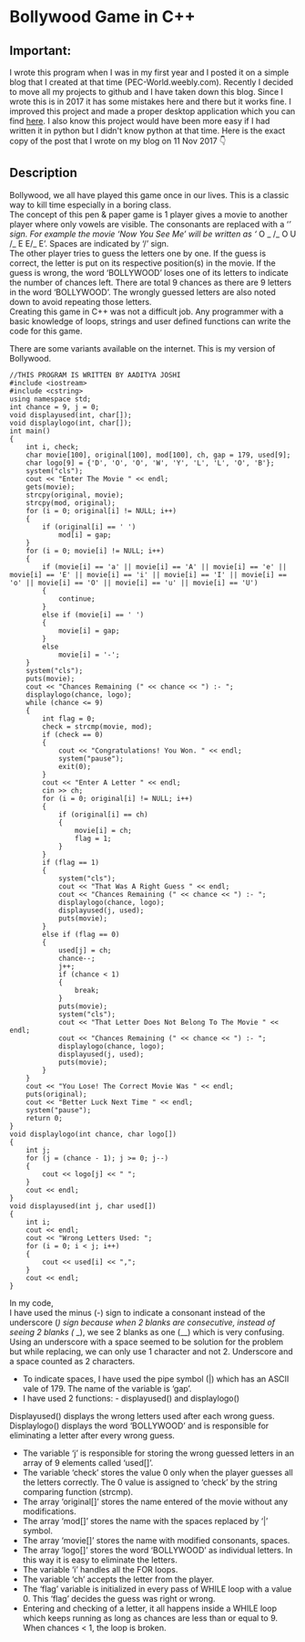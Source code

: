 # Bollywood Game in C++
## Important:
I wrote this program when I was in my first year and I posted it on a simple blog that I created at that time (PEC-World.weebly.com). Recently I decided to move all my projects to github and I have taken down this blog. Since I wrote this is in 2017 it has some mistakes here and there but it works fine. I improved this project and made a proper desktop application which you can find [here](https://github.com/Aadityajoshi151/Bollywood). I also know this project would have been more easy if I had written it in python but I didn't know python at that time. Here is the exact copy of the post that I wrote on my blog on 11 Nov 2017 👇

## Description
Bollywood, we all have played this game once in our lives. This is a classic way to kill time especially in a boring class.  
The concept of this pen & paper game is 1 player gives a movie to another player where only vowels are visible. The consonants are replaced with a ‘_’ sign. For example the movie ‘Now You See Me’ will be written as ‘_ O _ /_ O U /_ E E/_ E’. Spaces are indicated by ‘/’ sign.  
The other player tries to guess the letters one by one. If the guess is correct, the letter is put on its respective position(s) in the movie. If the guess is wrong, the word ‘BOLLYWOOD’ loses one of its letters to indicate the number of chances left. There are total 9 chances as there are 9 letters in the word ‘BOLLYWOOD’. The wrongly guessed letters are also noted down to avoid repeating those letters.  
Creating this game in C++ was not a difficult job. Any programmer with a basic knowledge of loops, strings and user defined functions can write the code for this game.  
  
There are some variants available on the internet. This is my version of Bollywood.

    
   
    //THIS PROGRAM IS WRITTEN BY AADITYA JOSHI
	#include <iostream>
	#include <cstring>
	using namespace std;
	int chance = 9, j = 0;
	void displayused(int, char[]);
	void displaylogo(int, char[]);
	int main()
	{
	    int i, check;
	    char movie[100], original[100], mod[100], ch, gap = 179, used[9];
	    char logo[9] = {'D', 'O', 'O', 'W', 'Y', 'L', 'L', 'O', 'B'};
	    system("cls");
	    cout << "Enter The Movie " << endl;
	    gets(movie);
	    strcpy(original, movie);
	    strcpy(mod, original);
	    for (i = 0; original[i] != NULL; i++)
	    {
	        if (original[i] == ' ')
	            mod[i] = gap;
	    }
	    for (i = 0; movie[i] != NULL; i++)
	    {
	        if (movie[i] == 'a' || movie[i] == 'A' || movie[i] == 'e' || movie[i] == 'E' || movie[i] == 'i' || movie[i] == 'I' || movie[i] == 'o' || movie[i] == 'O' || movie[i] == 'u' || movie[i] == 'U')
	        {
	            continue;
	        }
	        else if (movie[i] == ' ')
	        {
	            movie[i] = gap;
	        }
	        else
	            movie[i] = '-';
	    }
	    system("cls");
	    puts(movie);
	    cout << "Chances Remaining (" << chance << ") :- ";
	    displaylogo(chance, logo);
	    while (chance <= 9)
	    {
	        int flag = 0;
	        check = strcmp(movie, mod);
	        if (check == 0)
	        {
	            cout << "Congratulations! You Won. " << endl;
	            system("pause");
	            exit(0);
	        }
	        cout << "Enter A Letter " << endl;
	        cin >> ch;
	        for (i = 0; original[i] != NULL; i++)
	        {
	            if (original[i] == ch)
	            {
	                movie[i] = ch;
	                flag = 1;
	            }
	        }
	        if (flag == 1)
	        {
	            system("cls");
	            cout << "That Was A Right Guess " << endl;
	            cout << "Chances Remaining (" << chance << ") :- ";
	            displaylogo(chance, logo);
	            displayused(j, used);
	            puts(movie);
	        }
	        else if (flag == 0)
	        {
	            used[j] = ch;
	            chance--;
	            j++;
	            if (chance < 1)
	            {
	                break;
	            }
	            puts(movie);
	            system("cls");
	            cout << "That Letter Does Not Belong To The Movie " << endl;
	            cout << "Chances Remaining (" << chance << ") :- ";
	            displaylogo(chance, logo);
	            displayused(j, used);
	            puts(movie);
	        }
	    }
	    cout << "You Lose! The Correct Movie Was " << endl;
	    puts(original);
	    cout << "Better Luck Next Time " << endl;
	    system("pause");
	    return 0;
	}
	void displaylogo(int chance, char logo[])
	{
	    int j;
	    for (j = (chance - 1); j >= 0; j--)
	    {
	        cout << logo[j] << " ";
	    }
	    cout << endl;
	}
	void displayused(int j, char used[])
	{
	    int i;
	    cout << endl;
	    cout << "Wrong Letters Used: ";
	    for (i = 0; i < j; i++)
	    {
	        cout << used[i] << ",";
	    }
	    cout << endl;
	}
In my code,  
I have used the minus (-) sign to indicate a consonant instead of the underscore (_) sign because when 2 blanks are consecutive, instead of seeing 2 blanks (_ _), we see 2 blanks as one (__) which is very confusing. Using an underscore with a space seemed to be solution for the problem but while replacing, we can only use 1 character and not 2. Underscore and a space counted as 2 characters.

-   To indicate spaces, I have used the pipe symbol (|) which has an ASCII vale of 179. The name of the variable is ‘gap’.
-   I have used 2 functions: - displayused() and displaylogo()

Displayused() displays the wrong letters used after each wrong guess.  
Displaylogo() displays the word ‘BOLLYWOOD’ and is responsible for eliminating a letter after every wrong guess.

-   The variable ‘j’ is responsible for storing the wrong guessed letters in an array of 9 elements called ‘used[]’.
-   The variable ‘check’ stores the value 0 only when the player guesses all the letters correctly. The 0 value is assigned to ‘check’ by the string comparing function (strcmp).
-   The array ‘original[]’ stores the name entered of the movie without any modifications.
-   The array ‘mod[]’ stores the name with the spaces replaced by ‘|’ symbol.
-   The array ‘movie[]’ stores the name with modified consonants, spaces.
-   The array ‘logo[]’ stores the word ‘BOLLYWOOD’ as individual letters. In this way it is easy to eliminate the letters.
-   The variable ‘i’ handles all the FOR loops.
-   The variable ‘ch’ accepts the letter from the player.
-   The ‘flag’ variable is initialized in every pass of WHILE loop with a value 0. This ‘flag’ decides the guess was right or wrong.
-   Entering and checking of a letter, it all happens inside a WHILE loop which keeps running as long as chances are less than or equal to 9. When chances < 1, the loop is broken.
